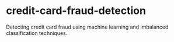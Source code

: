 # credit-card-fraud-detection
Detecting credit card fraud using machine learning and imbalanced classification techniques.
